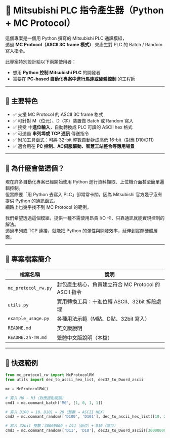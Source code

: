 # 🧠 Mitsubishi PLC 指令產生器（Python + MC Protocol）

這個專案是一個用 Python 撰寫的 Mitsubishi PLC 通訊模組，  
透過 **MC Protocol（ASCII 3C frame 模式）** 來產生對 PLC 的 Batch / Random 寫入指令。

此專案特別設計給以下兩類使用者：
- 想用 **Python 控制 Mitsubishi PLC** 的開發者
- 需要在 **PC-based 自動化專案中進行馬達或硬體控制** 的工程師

---

## 🔧 主要特色

- ✅ 支援 MC Protocol 的 ASCII 3C frame 格式
- ✅ 可針對 M（位元）、D（字）裝置做 Batch 或 Random 寫入
- ✅ 接受 **十進位輸入**，自動轉換成 PLC 可讀的 ASCII hex 格式
- ✅ 可透過 **串列埠或 TCP 通訊** 傳送指令
- ✅ 附加工具函式：可將 32-bit 整數自動拆成高低 16-bit（對應 D10/D11）
- ✅ 適合用在 **PC 控制、AC伺服驅動、智慧工站整合等應用場景**

---

## 💬 為什麼會做這個？

現在許多自動化專案已經開始使用 Python 進行資料擷取、上位機介面甚至簡單邏輯控制。  
但實際要「用 Python 去寫入 PLC」卻常常卡關，因為 Mitsubishi 官方幾乎沒有提供 Python 的通訊函式，  
網路上也幾乎找不到 MC Protocol 的範例。

我們希望透過這個模組，提供一種不需使用昂貴 I/O 卡、只靠通訊就能實現控制的解法。  
透過串列或 TCP 連接，就能把 Python 的彈性與開發效率，延伸到實際硬體層面。

---

## 📁 專案檔案簡介

| 檔案名稱              | 說明 |
|-----------------------|------|
| `mc_protocol_rw.py`   | 封包產生核心，負責建立符合 MC Protocol 的 ASCII 指令 |
| `utils.py`            | 實用轉換工具：十進位轉 ASCII、32bit 拆段處理 |
| `example_usage.py`    | 各種用法示範（M點、D點、32bit 寫入） |
| `README.md`           | 英文版說明 |
| `README.zh-TW.md`     | 繁體中文版說明（本檔） |

---

## 🚀 快速範例

```python
from mc_protocol_rw import McProtocolRW
from utils import dec_to_ascii_hex_list, dec32_to_Dword_ascii

mc = McProtocolRW()

# 寫入 M0 ~ M3（對應接點開關）
cmd1 = mc.commant_batch('M0', [1, 0, 1, 1])

# 寫入 D100 = 10、D101 = 20（整數 → ASCII HEX）
cmd2 = mc.commant_random(['D100', 'D101'], dec_to_ascii_hex_list([10, 20]))

# 寫入 32bit 整數：30000000 → D11（低位）+ D10（高位）
cmd3 = mc.commant_random(['D11', 'D10'], dec32_to_Dword_ascii([30000000]))
